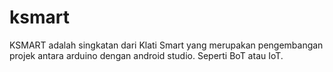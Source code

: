 # ksmart
KSMART adalah singkatan dari Klati Smart yang merupakan pengembangan projek antara arduino dengan android studio. Seperti BoT atau IoT.
